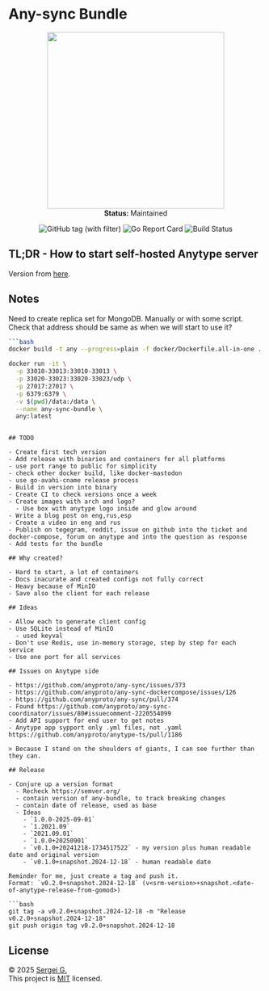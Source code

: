 # Any-sync Bundle

<p align="center">
  <img src="./docs/todo" width="350">
   <br />
   <strong>Status: </strong>Maintained
</p>

<p align="center">
  <img src="https://img.shields.io/github/v/tag/grishy/any-sync-bundle" alt="GitHub tag (with filter)">
  <img src="https://goreportcard.com/badge/github.com/grishy/any-sync-bundle" alt="Go Report Card">
  <img src="https://github.com/grishy/any-sync-bundle/actions/workflows/release.yml/badge.svg" alt="Build Status">
</p>

## TL;DR - How to start self-hosted Anytype server

<!-- TODO -->

Version from [here](https://puppetdoc.anytype.io/api/v1/prod-any-sync-compatible-versions/).

## Notes

Need to create replica set for MongoDB. Manually or with some script.  
Check that address should be same as when we will start to use it?

```bash
```bash
docker build -t any --progress=plain -f docker/Dockerfile.all-in-one .

docker run -it \
  -p 33010-33013:33010-33013 \
  -p 33020-33023:33020-33023/udp \
  -p 27017:27017 \
  -p 6379:6379 \
  -v $(pwd)/data:/data \
  --name any-sync-bundle \
  any:latest
```
```

## TODO

- Create first tech version
- Add release with binaries and containers for all platforms
- use port range to public for simplicity
- check other docker build, like docker-mastodon
- use go-avahi-cname release process
- Build in version into binary
- Create CI to check versions once a week
- Create images with arch and logo?
  - Use box with anytype logo inside and glow around
- Write a blog post on eng,rus,esp
- Create a video in eng and rus
- Publish on tegegram, reddit, issue on github into the ticket and docker-compose, forum on anytype and into the question as response
- Add tests for the bundle

## Why created?

- Hard to start, a lot of containers
- Docs inacurate and created configs not fully correct
- Heavy because of MinIO
- Save also the client for each release

## Ideas

- Allow each to generate client config
- Use SQLite instead of MinIO
  - used keyval
- Don't use Redis, use in-memory storage, step by step for each service
- Use one port for all services

## Issues on Anytype side

- https://github.com/anyproto/any-sync/issues/373
- https://github.com/anyproto/any-sync-dockercompose/issues/126
- https://github.com/anyproto/any-sync/pull/374
- Found https://github.com/anyproto/any-sync-coordinator/issues/80#issuecomment-2220554099
- Add API support for end user to get notes
- Anytype app sypport only .yml files, not .yaml https://github.com/anyproto/anytype-ts/pull/1186

> Because I stand on the shoulders of giants, I can see further than they can.

## Release

- Conjure up a version format
  - Recheck https://semver.org/
  - contain version of any-bundle, to track breaking changes
  - contain date of release, used as base
  - Ideas
    - `1.0.0-2025-09-01`
    - `1.2021.09`
    - `2021.09.01`
    - `1.0.0+20250901`
    - `v0.1.0+20241218-1734517522` - my version plus human readable date and original version
    - `v0.1.0+snapshot.2024-12-18` - human readable date

Reminder for me, just create a tag and push it.  
Format: `v0.2.0+snapshot.2024-12-18` (v<srm-version>+snapshot.<date-of-anytype-release-from-gomod>)

```bash
git tag -a v0.2.0+snapshot.2024-12-18 -m "Release v0.2.0+snapshot.2024-12-18"
git push origin tag v0.2.0+snapshot.2024-12-18
```

## License

© 2025 [Sergei G.](https://github.com/grishy)  
This project is [MIT](./LICENSE) licensed.

